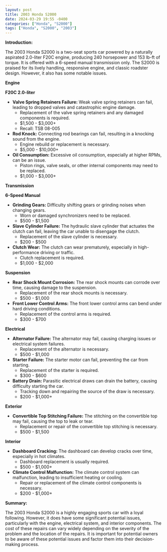 ```yaml
---
layout: post
title: 2003 Honda S2000
date: 2024-03-29 19:55 -0400
categories: ["Honda", "S2000"]
tags: ["Honda", "S2000", "2003"]
---
```

**Introduction:**

The 2003 Honda S2000 is a two-seat sports car powered by a naturally aspirated 2.0-liter F20C engine, producing 240 horsepower and 153 lb-ft of torque. It is offered with a 6-speed manual transmission only. The S2000 is praised for its lively handling, responsive engine, and classic roadster design. However, it also has some notable issues.

**Engine**

**F20C 2.0-liter**

* **Valve Spring Retainers Failure:** Weak valve spring retainers can fail, leading to dropped valves and catastrophic engine damage.
  * Replacement of the valve spring retainers and any damaged components is required.
  * $1,500 - $3,000+
  * Recall: TSB 08-005
* **Rod Knock:** Connecting rod bearings can fail, resulting in a knocking sound from the engine.
  * Engine rebuild or replacement is necessary.
  * $5,000 - $10,000+
* **Oil Consumption:** Excessive oil consumption, especially at higher RPMs, can be an issue.
  * Piston rings, valve seals, or other internal components may need to be replaced.
  * $1,000 - $3,000+

**Transmission**

**6-Speed Manual**

* **Grinding Gears:** Difficulty shifting gears or grinding noises when changing gears.
  * Worn or damaged synchronizers need to be replaced.
  * $500 - $1,500
* **Slave Cylinder Failure:** The hydraulic slave cylinder that actuates the clutch can fail, leaving the car unable to disengage the clutch.
  * Replacement of the slave cylinder is necessary.
  * $200 - $500
* **Clutch Wear:** The clutch can wear prematurely, especially in high-performance driving or traffic.
  * Clutch replacement is required.
  * $1,000 - $2,000

**Suspension**

* **Rear Shock Mount Corrosion:** The rear shock mounts can corrode over time, causing damage to the suspension.
  * Replacement of the rear shock mounts is necessary.
  * $500 - $1,000
* **Front Lower Control Arms:** The front lower control arms can bend under hard driving conditions.
  * Replacement of the control arms is required.
  * $300 - $700

**Electrical**

* **Alternator Failure:** The alternator may fail, causing charging issues or electrical system failures.
  * Replacement of the alternator is necessary.
  * $500 - $1,000
* **Starter Failure:** The starter motor can fail, preventing the car from starting.
  * Replacement of the starter is required.
  * $300 - $600
* **Battery Drain:** Parasitic electrical draws can drain the battery, causing difficulty starting the car.
  * Tracking down and repairing the source of the draw is necessary.
  * $200 - $1,000+

**Exterior**

* **Convertible Top Stitching Failure:** The stitching on the convertible top may fail, causing the top to leak or tear.
  * Replacement or repair of the convertible top stitching is necessary.
  * $500 - $1,500

**Interior**

* **Dashboard Cracking:** The dashboard can develop cracks over time, especially in hot climates.
  * Dashboard replacement is usually required.
  * $500 - $1,000+
* **Climate Control Malfunction:** The climate control system can malfunction, leading to insufficient heating or cooling.
  * Repair or replacement of the climate control components is necessary.
  * $200 - $1,000+

**Summary:**

The 2003 Honda S2000 is a highly engaging sports car with a loyal following. However, it does have some significant potential issues, particularly with the engine, electrical system, and interior components. The cost of these repairs can vary widely depending on the severity of the problem and the location of the repairs. It is important for potential owners to be aware of these potential issues and factor them into their decision-making process.
